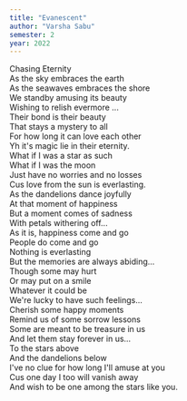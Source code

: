 ```yaml
---
title: "Evanescent"
author: "Varsha Sabu"
semester: 2
year: 2022
---
```


Chasing Eternity\
As the sky embraces the earth\
As the seawaves embraces the shore\
We standby amusing its beauty\
Wishing to relish evermore ...\
Their bond is their beauty\
That stays a mystery to all\
For how long it can love each other\
Yh it's magic lie in their eternity.\
What if I was a star as such\
What if I was the moon\
Just have no worries and no losses\
Cus love from the sun is everlasting.\
As the dandelions dance joyfully\
At that moment of happiness\
But a moment comes of sadness\
With petals withering off...\
As it is, happiness come and go\
People do come and go\
Nothing is everlasting\
But the memories are always abiding...\
Though some may hurt\
Or may put on a smile\
Whatever it could be\
We're lucky to have such feelings...\
Cherish some happy moments\
Remind us of some sorrow lessons\
Some are meant to be treasure in us\
And let them stay forever in us...\
To the stars above\
And the dandelions below\
I've no clue for how long I'll amuse at you\
Cus one day I too will vanish away\
And wish to be one among the stars like you.
